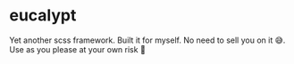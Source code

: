 # eucalypt
Yet another scss framework. Built it for myself. No need to sell you on it 😅. Use as you please at your own risk 🤝
